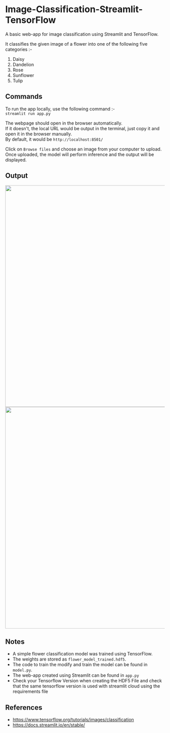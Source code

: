 # Image-Classification-Streamlit-TensorFlow
A basic web-app for image classification using Streamlit and TensorFlow.

It classifies the given image of a flower into one of the following five categories :-  
1. Daisy
2. Dandelion
3. Rose
4. Sunflower
5. Tulip

## Commands

To run the app locally, use the following command :-  
`streamlit run app.py`  

The webpage should open in the browser automatically.  
If it doesn't, the local URL would be output in the terminal, just copy it and open it in the browser manually.  
By default, it would be `http://localhost:8501/`  

Click on `Browse files` and choose an image from your computer to upload.  
Once uploaded, the model will perform inference and the output will be displayed.  

## Output

<img src ='misc/sample_home_page.png' width = 700>  

<img src ='misc/sample_output.png' width = 700>


## Notes
* A simple flower classification model was trained using TensorFlow.  
* The weights are stored as `flower_model_trained.hdf5`.  
* The code to train the modify and train the model can be found in `model.py`.  
* The web-app created using Streamlit can be found in `app.py`
* Check your Tensorflow Version when creating the HDF5 File and check that the same tensorflow version is used with streamlit cloud using the requirements file

## References

* https://www.tensorflow.org/tutorials/images/classification
* https://docs.streamlit.io/en/stable/

